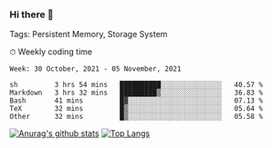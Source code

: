 ### Hi there 👋

Tags: Persistent Memory, Storage System

<!--

[![Anurag's github stats](https://github-readme-stats.vercel.app/api?username=wwyf)](https://github.com/anuraghazra/github-readme-stats)

[![Anurag's github stats](https://github-readme-stats.vercel.app/api?username=wwyf&count_private=true)](https://github.com/anuraghazra/github-readme-stats)


[![Top Langs](https://github-readme-stats.vercel.app/api/top-langs/?username=wwyf&count_private=true&&hide=jupyter%20notebook,html)](https://github.com/anuraghazra/github-readme-stats)



-->


⏱ Weekly coding time

<!--START_SECTION:waka-->
```text
Week: 30 October, 2021 - 05 November, 2021

sh         3 hrs 54 mins   ██████████░░░░░░░░░░░░░░░   40.57 % 
Markdown   3 hrs 32 mins   █████████▒░░░░░░░░░░░░░░░   36.83 % 
Bash       41 mins         █▓░░░░░░░░░░░░░░░░░░░░░░░   07.13 % 
TeX        32 mins         █▒░░░░░░░░░░░░░░░░░░░░░░░   05.64 % 
Other      32 mins         █▒░░░░░░░░░░░░░░░░░░░░░░░   05.58 % 
```
<!--END_SECTION:waka-->



[![Anurag's github stats](https://github-readme-stats.vercel.app/api?username=wwyf&count_private=true&show_icons=true&hide_border=true)](https://github.com/anuraghazra/github-readme-stats) [![Top Langs](https://github-readme-stats.vercel.app/api/top-langs/?username=wwyf&count_private=true&hide=jupyter%20notebook,html,OpenEdge%20ABL&langs_count=10&layout=compact&hide_border=true)](https://github.com/anuraghazra/github-readme-stats)

<!--

[![willianrod's wakatime stats](https://github-readme-stats.vercel.app/api/wakatime?username=wwyf)](https://github.com/anuraghazra/github-readme-stats)


-->
